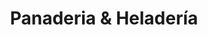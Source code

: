 ---
title: "Panaderia & Heladería"
url: /ciudad-satelite/panaderia-und-heladeria/
shop: panadería
---